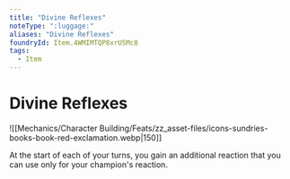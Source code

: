 ```yaml
---
title: "Divine Reflexes"
noteType: ":luggage:"
aliases: "Divine Reflexes"
foundryId: Item.4WMIMTQP8xrU5Mc8
tags:
  - Item
---
```


# Divine Reflexes
![[Mechanics/Character Building/Feats/zz_asset-files/icons-sundries-books-book-red-exclamation.webp|150]]

At the start of each of your turns, you gain an additional reaction that you can use only for your champion's reaction.
